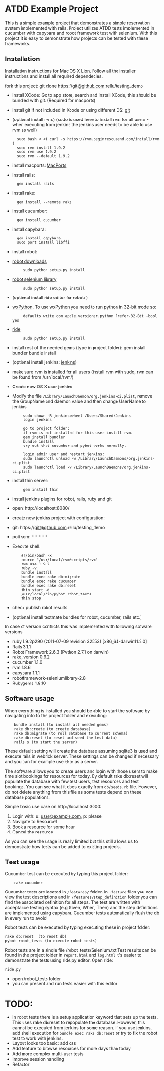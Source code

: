 ATDD Example Project
====================

This is a simple example project that demonstrates a simple reservation system implemented with rails. Project utilizes ATDD tests implemented in cucumber with capybara and robot framework test with selenium. With this project it is easy to demonstrate how projects can be tested with these frameworks.

Installation
------------

Installation instructions for Mac OS X Lion. Follow all the installer instructions and install all required dependecies.

fork this project: git clone https://git@github.com:rellu/testing_demo

* install XCode: Go to app store, search and install XCode, this should be bundled with git. (Required for macports)
* install git if not included in Xcode or using different OS: [git](http://git-scm.com/download)
* (optional install rvm:) (sudo is used here to install rvm for all users - when executing from jenkins the jenkins user needs to be able to use rvm as well) 
		
		sudo bash < <( curl -s https://rvm.beginrescueend.com/install/rvm )
		sudo rvm install 1.9.2
		sudo rvm use 1.9.2
		sudo rvm --default 1.9.2
	
* install macports: [MacPorts](http://www.macports.org/install.php)
		
* install rails:
	
		gem install rails
	
* install rake:
	
		gem install --remote rake
	
* install cucumber:
	
		gem install cucumber
	
* install capybara:
	
		gem install capybara
		sudo port install libffi
	
* install robot:
 * [robot downloads](http://code.google.com/p/robotframework/downloads/list)

			sudo python setup.py install

 * [robot selenium library](http://code.google.com/p/robotframework-seleniumlibrary/downloads/list)

	 		sudo python setup.py install
	
* (optional install ride editor for robot: ) 
 * [wxPython](http://www.wxpython.org/download.php). To use wxPython you need to run python in 32-bit mode so:

			defaults write com.apple.versioner.python Prefer-32-Bit -bool yes

 * [ride](https://github.com/robotframework/RIDE/downloads)

			sudo python setup.py install
	
	
* install rest of the needed gems (type in project folder):
		gem install bundler
		bundle install
	
* (optional install jenkins: [jenkins](http://jenkins-ci.org/))
 * make sure rvm is installed for all users (install rvm with sudo, rvm can be found from /usr/local/rvm/)
 * Create new OS X user jenkins
 * Modify the file `/Library/LaunchDaemon/org.jenkins-ci.plist`, remove the GroupName and daemon value and then change UserName to jenkins

			sudo chown -R jenkins:wheel /Users/Shared/Jenkins
			login jenkins
	
			go to project folder:
			if rvm is not installed for this user install rvm.
			gem install bundler
			bundle install
			try out that cucumber and pybot works normally.
	
			login admin user and restart jenkins:
			sudo launchctl unload -w /Library/LaunchDaemons/org.jenkins-ci.plist
			sudo launchctl load -w /Library/LaunchDaemons/org.jenkins-ci.plist

 * install thin server: 

			gem install thin

 * install jenkins plugins for robot, rails, ruby and git
 * open: http://localhost:8080/
 * create new jenkins project with configuration:
  * git: https://git@github.com:rellu/testing_demo
  * poll scm: * * * * *
  * Execute shell:

	 		#!/bin/bash -x
			source "/usr/local/rvm/scripts/rvm"
			rvm use 1.9.2
			ruby -v
			bundle install
			bundle exec rake db:migrate
			bundle exec rake cucumber
			bundle exec rake db:reset
			thin start -d
			/usr/local/bin/pybot robot_tests
			thin stop

  * check publish robot results

	
* (optional install textmate bundles for robot, cucumber, rails etc.)

In case of version conflicts this was implemented with following sofware versions:

* ruby 1.9.2p290 (2011-07-09 revision 32553) [x86_64-darwin11.2.0]
* Rails 3.1.1
* Robot Framework 2.6.3 (Python 2.7.1 on darwin)
* rake, version 0.9.2
* cucumber 1.1.0
* rvm 1.8.6
* capybara 1.1.1
* robotframework-seleniumlibrary-2.8
* Rubygems 1.8.10

Software usage
--------------

When everything is installed you should be able to start the software by navigating into to the project folder and executing:
		
		bundle install (to install all needed gems)
		rake db:create (to create database)
		rake db:migrate (to roll database to current schema)
		rake db:reset (to reset and seed the test data)
		rails s (to start the server)

These default setting will create the database assuming sqlite3 is used and execute rails in webrick server. These settings can be changed if necessary and you can for example use `thin` as a server.
		
The software allows you to create users and login with those users to make time slot bookings for resources for today. By default rake db:reset will populate the database with few test users, test resources and test bookings. You can see what it does exactly from `db/seeds.rb` file. However, do not delete anything from this file as some tests depend on these database populations.

Simple basic use case on http://localhost:3000:

1.	Login with: u: user@example.com, p: please
2.	Navigate to Resource1
3.	Book a resource for some hour
4.	Cancel the resource

As you can see the usage is really limited but this still allows us to demonstrate how tests can be added to existing projects.

Test usage
----------

Cucumber test can be executed by typing this project folder:

		rake cucumber
	
Cucumber tests are located in `/features/` folder. in `.feature` files you can view the test descriptions and in `/features/step_definition` folder you can find the associated definition for all steps. The test are written with acceptance testing syntax (e.g Given, When, Then) and the step definitions are implemented using capybara. Cucumber tests automatically flush the db in every run to avoid.


Robot tests can be executed by typing executing these in project folder:

	rake db:reset  (to reset db)
	pybot robot_tests (to execute robot tests)

Robot tests are in a single file /robot_tests/Selenium.txt
Test results can be found in the project folder in `report.html` and `log.html`
It's easier to demonstrate the tests using ride.py editor. Open ride:

	ride.py
	
* open /robot_tests folder
* you can present and run tests easier with this editor


TODO:
=====

* in robot tests there is a setup application keyword that sets up the tests. This uses rake db:reset to repopulate the database. However, this cannot be executed from jenkins for some reason. If you use jenkins, add shell execution for `bundle exec rake db:reset` or try to fix the robot test to work with jenkins.
* Layout looks too basic: add css
* Add feature to browse resources for more days than today
* Add more complex multi-user tests
* Improve session handling
* Refactor


     